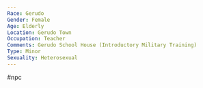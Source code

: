 ```yaml
---
Race: Gerudo
Gender: Female
Age: Elderly
Location: Gerudo Town
Occupation: Teacher
Comments: Gerudo School House (Introductory Military Training)
Type: Minor
Sexuality: Heterosexual
---
```

 #npc 

